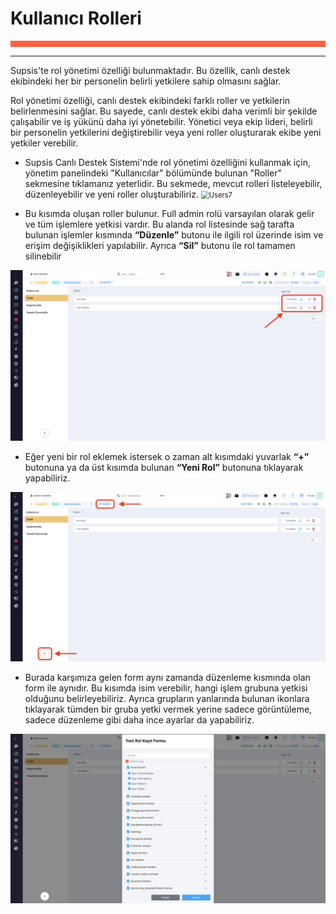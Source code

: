 # Kullanıcı Rolleri
<div style="border-bottom: 10px solid #fe6244; padding: 0px;">
</div>

***

Supsis'te rol yönetimi özelliği bulunmaktadır. Bu özellik, canlı destek ekibindeki her bir personelin belirli yetkilere
sahip olmasını sağlar.

Rol yönetimi özelliği, canlı destek ekibindeki farklı roller ve yetkilerin belirlenmesini sağlar. Bu sayede, canlı
destek ekibi daha verimli bir şekilde çalışabilir ve iş yükünü daha iyi yönetebilir. Yönetici veya ekip lideri, belirli
bir personelin yetkilerini değiştirebilir veya yeni roller oluşturarak ekibe yeni yetkiler verebilir.

- Supsis Canlı Destek Sistemi'nde rol yönetimi özelliğini kullanmak için, yönetim panelindeki "Kullanıcılar" bölümünde
  bulunan "Roller" sekmesine tıklamanız yeterlidir. Bu sekmede, mevcut rolleri listeleyebilir, düzenleyebilir ve yeni
  roller oluşturabiliriz.
  <img src="./../img/Users7.png" alt="Users7" style="zoom:80%;" />

- Bu kısımda oluşan roller bulunur. Full admin rolü varsayılan olarak gelir ve tüm işlemlere yetkisi vardır. Bu alanda
  rol listesinde sağ tarafta bulunan işlemler kısmında <b>“Düzenle”</b> butonu ile ilgili rol üzerinde isim ve erişim
  değişiklikleri yapılabilir.
  Ayrıca <b>“Sil”</b> butonu ile rol tamamen silinebilir

<img src="../../img/User/Users8.png" alt="Users8" style="zoom:80%;" />

- Eğer yeni bir rol eklemek istersek o zaman alt kısımdaki yuvarlak <b>“+”</b> butonuna ya da üst kısımda bulunan <b>
  “Yeni Rol”</b> butonuna tıklayarak yapabiliriz.

<img src="../../img/User/Users9.png" alt="Users9" style="zoom:80%;" />

- Burada karşımıza gelen form aynı zamanda düzenleme kısmında olan form ile aynıdır. Bu kısımda isim verebilir, hangi
  işlem grubuna yetkisi olduğunu belirleyebiliriz. Ayrıca grupların yanlarında bulunan ikonlara tıklayarak tümden bir
  gruba yetki vermek yerine sadece görüntüleme, sadece düzenleme gibi daha ince ayarlar da yapabiliriz.

<img src="../../img/User/Users10.png" alt="Users10" style="zoom:80%;" />

